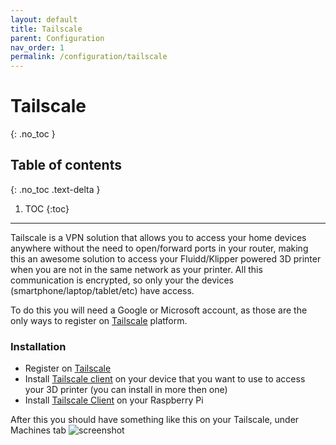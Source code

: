 ```yaml
---
layout: default
title: Tailscale
parent: Configuration
nav_order: 1
permalink: /configuration/tailscale
---
```


# Tailscale
{: .no_toc }

## Table of contents
{: .no_toc .text-delta }

1. TOC
{:toc}

---

Tailscale is a VPN solution that allows you to access your home devices anywhere without the need to open/forward ports in your router, making this an awesome solution to access your Fluidd/Klipper powered 3D printer when you are not in the same network as your printer.
All this communication is encrypted, so only your the devices (smartphone/laptop/tablet/etc) have access.

To do this you will need a Google or Microsoft account, as those are the only ways to register on [Tailscale](https://www.tailscale.com) platform.

### Installation

  - Register on [Tailscale](https://www.tailscale.com)
  - Install [Tailscale client](https://www.tailscale.com/download) on your device that you want to use to access your 3D printer (you can install in more then one)
  - Install [Tailscale Client](https://tailscale.com/download/linux/rpi) on your Raspberry Pi

After this you should have something like this on your Tailscale, under Machines tab
![screenshot](/assets/images/tailscale1.png)
